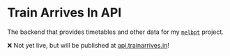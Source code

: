 # Train Arrives In API
The backend that provides timetables and other data for my [`melbpt`](https://github.com/schel-d/melbpt) project.

❌ Not yet live, but will be published at [api.trainarrives.in](https://api.trainarrives.in)!
